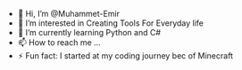 - 👋 Hi, I’m @Muhammet-Emir
- 👀 I’m interested in Creating Tools For Everyday life
- 🌱 I’m currently learning Python and C#
- 📫 How to reach me ...
- ⚡ Fun fact: I started at my coding journey bec of Minecraft

<!---
Muhammet-Emir/Muhammet-Emir is a ✨ special ✨ repository because its `README.md` (this file) appears on your GitHub profile.
You can click the Preview link to take a look at your changes.
--->

